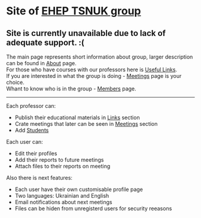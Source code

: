 <h1>Site of <a href="http://www.exp-hep.univ.kiev.ua">EHEP TSNUK group</a></h1>
<h2>Site is currently unavailable due to lack of adequate support. :(</h2>

The main page represents short information about group, larger description can be found in <a href="http://www.exp-hep.univ.kiev.ua/about/">About</a> page. <br>
For those who have courses with our professors here is <a href="http://www.exp-hep.univ.kiev.ua/links/">Useful Links</a>. <br>
If you are interested in what the group is doing - <a href="http://www.exp-hep.univ.kiev.ua/meetings/">Meetings</a> page is your choice. <br>
Whant to know who is in the group - <a href="http://www.exp-hep.univ.kiev.ua/members/">Members</a> page. 
<hr>

Each professor can:
<ul>
  <li>Publish their educational materials in <a href="http://www.exp-hep.univ.kiev.ua/links/">Links</a> section</li>
  <li>Crate meetings that later can be seen in <a href="http://www.exp-hep.univ.kiev.ua/meetings/">Meetings</a> section</li>
  <li>Add <a href="http://www.exp-hep.univ.kiev.ua/members/">Students</a></li>
</ul>
Each user can:
<ul>
  <li>Edit their profiles</li>
  <li>Add their reports to future meetings</li>
  <li>Attach files to their reports on meeting</li>
</ul>

Also there is next features:
<ul>
  <li>Each user have their own customisable profile page</li>
  <li>Two languages: Ukrainian and English</li>
  <li>Email notifications about next meetings</li>
  <li>Files can be hiden from unregisterd users for security reeasons</li>
</ul>
